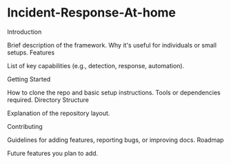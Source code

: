# Incident-Response-At-home


Introduction

Brief description of the framework.
Why it's useful for individuals or small setups.
Features

List of key capabilities (e.g., detection, response, automation).

Getting Started

How to clone the repo and basic setup instructions.
Tools or dependencies required.
Directory Structure

Explanation of the repository layout.

Contributing

Guidelines for adding features, reporting bugs, or improving docs.
Roadmap

Future features you plan to add.
